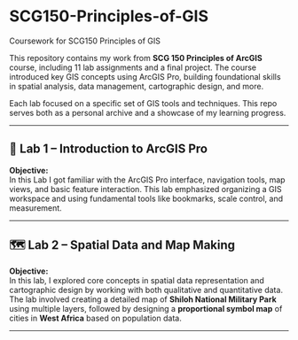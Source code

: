 # SCG150-Principles-of-GIS
Coursework for SCG150 Principles of GIS

This repository contains my work from **SCG 150 Principles of ArcGIS** course, including 11 lab assignments and a final project. The course introduced key GIS concepts using ArcGIS Pro, building foundational skills in spatial analysis, data management, cartographic design, and more.

Each lab focused on a specific set of GIS tools and techniques. This repo serves both as a personal archive and a showcase of my learning progress.

---

## 🧪 Lab 1 – Introduction to ArcGIS Pro

**Objective:**  
In this Lab I got familiar with the ArcGIS Pro interface, navigation tools, map views, and basic feature interaction. This lab emphasized organizing a GIS workspace and using fundamental tools like bookmarks, scale control, and measurement.

---

## 🗺️ Lab 2 – Spatial Data and Map Making

**Objective:**  
In this lab, I explored core concepts in spatial data representation and cartographic design by working with both qualitative and quantitative data. The lab involved creating a detailed map of **Shiloh National Military Park** using multiple layers, followed by designing a **proportional symbol map** of cities in **West Africa** based on population data.

---
